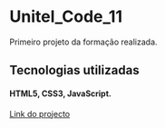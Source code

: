 # Unitel_Code_11

Primeiro projeto da formação realizada.<br>

## Tecnologias utilizadas
#### HTML5, CSS3, JavaScript.
<a href="https://euricodande12.github.io/Unitel_Code_11/">Link do projecto</a>
